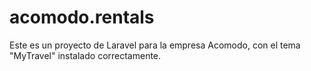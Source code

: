 # acomodo.rentals
Este es un proyecto de Laravel para la empresa Acomodo, con el tema "MyTravel" instalado correctamente.
